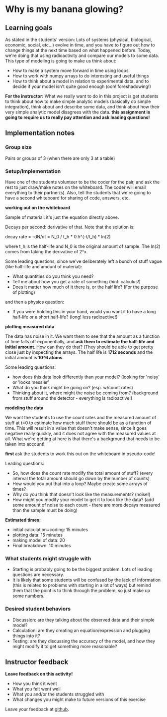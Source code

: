 # Why is my banana glowing?

## Learning goals

As stated in the students' version:  Lots of systems (physical, biological, economic, social, etc...) evolve in time, and you have to figure out how to change things at the next time based on what happened before.  Today, we're doing that using radioactivity and compare our models to some data.  This type of modeling is going to make us think about:

* How to make a system move forward in time using loops
* How to work with numpy arrays to do interesting and useful things
* How to think about a model in relation to experimental data, and to decide if your model isn't quite good enough  (ooh!  foreshadowing!)

**For the instructor:** What we really want to do in this project is get students to think about how to make simple analytic models (basically do simple integration), think about and describe some data, and think about how their very simple analytic model disagrees with the data.  **this assignment is going to require us to really pay attention and ask leading questions!**

## Implementation notes

### Group size

Pairs or groups of 3 (when there are only 3 at a table)

### Setup/Implementation

Have one of the students volunteer to be the coder for the pair, and ask the rest to just draw/make notes on the whiteboard.  The coder will email everything to their partner(s).  Also, tell the students that we're going to have a second whiteboard for sharing of code, answers, etc.

**working out on the whiteboard**

Sample of material: it's just the equation directly above.

Decays per second:  derivative of that.  Note that the solution is:

decay rate = -dN/dt = N\_0 / t\_h * 0.5^(-t/t\_h) * ln(2)

where t\_h is the half-life and N\_0 is the original amount of sample.  The ln(2) comes from taking the derivative of 2^x.

Some leading questions, since we've deliberately left a bunch of stuff vague (like half-life and amount of material):

* What quantities do you think you need? 
* Tell me about how you get a rate of something (hint: calculus!)
* Does it matter how much of it there is, or the half life?  (For the purpose of plotting)

and then a physics question:

* If you were holding this in your hand, would you want it to have a long half-life or a short half-life?  (long! less radioactive!)

**plotting measured data**

The data has noise in it.  We want them to see that the amount as a function of time falls off exponentially, and **ask them to estimate the half-life and initial amount**.  How can they do that?  (They should be able to get pretty close just by inspecting the arrays.  The half life is **1712 seconds** and the initial amount is **10^6 atoms**.

Some leading questions:

* how does this data look differently than your model?  (looking for 'noisy' or 'looks messier'
* What do you think might be going on?  (esp. w/count rates)
* Thinking about it, where might the noise be coming from?  (background from stuff around the detector - everything is radioactive!)

**modeling the data**

We want the students to use the count rates and the measured amount of stuff at t=0 to estimate how much stuff there should be as a function of time.  This will result in a value that doesn't make sense, since it goes negative really quickly, and it does not agree with the measured values at all.  What we're getting at here is that there's a background that needs to be taken into account!

**first** ask the students to work this out on the whiteboard in pseudo-code!

Leading questions:

* So, how does the count rate modify the total amount of stuff?  (every interval the total amount should go down by the number of counts)
* How would you put that into a loop?  Maybe create some arrays of times?
* Why do you think that doesn't look like the measurements?  (noise!)
* How might you modify your model to get it to look like the data?  (add some amount of noise to each count - there are more decays measured than the sample must be doing)

**Estimated times:**

* initial calculation+coding: 15 minutes
* plotting data: 15 minutes
* making model of data: 20
* Final breakdown: 10 minutes

### What students might struggle with

* Starting is probably going to be the biggest problem.  Lots of leading questions are necessary.
* It is likely that some students will be confused by the lack of information (this is related to problems with starting in a lot of ways) but remind them that the point is to think through the problem, so just make up some numbers.

### Desired student behaviors

* Discussion: are they talking about the observed data and their simple model?
* Calculation: are they creating an equation/expression and plugging things into it?
* Testing: are they discussing the accuracy of the model, and how they might modify it to get something more reasonable?


## Instructor feedback

**Leave feedback on this activity!**

* How you think it went
* What you felt went well
* What you and/or the students struggled with
* What changes you might make to future versions of this exercise

Leave your feedback at [github](https://github.com/ComputationalModeling/intro-to-computational-modeling/issues/14).
